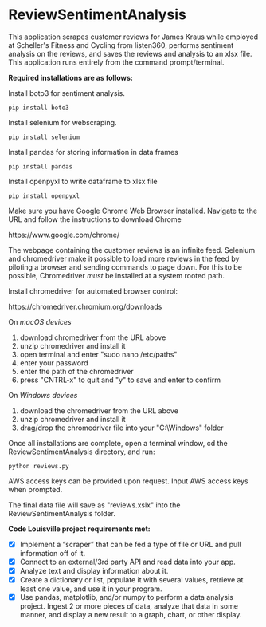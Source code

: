 # ReviewSentimentAnalysis

This application scrapes customer reviews for James Kraus while employed at Scheller's Fitness and Cycling from listen360, performs sentiment analysis on the reviews, and saves the reviews and analysis to an xlsx file. This application runs entirely from the command prompt/terminal.

__Required installations are as follows:__

Install boto3 for sentiment analysis.

```pip install boto3```

Install selenium for webscraping.

```pip install selenium```

Install pandas for storing information in data frames

```pip install pandas```

Install openpyxl to write dataframe to xlsx file

```pip install openpyxl```

Make sure you have Google Chrome Web Browser installed. Navigate to the URL and follow the instructions to download Chrome 

<link>https://www.google.com/chrome/<link>

The webpage containing the customer reviews is an infinite feed. Selenium and chromedriver make it possible to load more reviews in the feed by piloting a browser and sending commands to page down. For this to be possible, Chromedriver *must* be installed at a system rooted path.

Install chromedriver for automated browser control:

<link>https://chromedriver.chromium.org/downloads<link>

On *macOS devices*
1. download chromedriver from the URL above
2. unzip chromedriver and install it
3. open terminal and enter "sudo nano /etc/paths"
4. enter your password
5. enter the path of the chromedriver
6. press "CNTRL-x" to quit and "y" to save and enter to confirm

On *Windows devices*
1. download the chromedriver from the URL above
2. unzip chromedriver and install it
3. drag/drop the chromedriver file into your "C:\Windows" folder

Once all installations are complete, open a terminal window, cd the ReviewSentimentAnalysis directory, and run:

```python reviews.py```

AWS access keys can be provided upon request. Input AWS access keys when prompted.

The final data file will save as "reviews.xslx" into the ReviewSentimentAnalysis folder.

__Code Louisville project requirements met:__

- [x] Implement a “scraper” that can be fed a type of file or URL and pull information off of it.
- [x] Connect to an external/3rd party API and read data into your app.
- [x] Analyze text and display information about it.
- [x] Create a dictionary or list, populate it with several values, retrieve at least one value, and use it in your program.
- [x] Use pandas, matplotlib, and/or numpy to perform a data analysis project. Ingest 2 or more pieces of data, analyze that data in some manner, and display a new result to a graph, chart, or other display.
